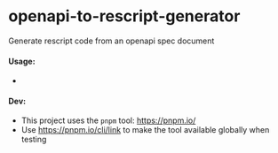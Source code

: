 # openapi-to-rescript-generator

Generate rescript code from an openapi spec document

#### Usage:
- 

#### Dev:

- This project uses the `pnpm` tool: https://pnpm.io/
- Use https://pnpm.io/cli/link to make the tool available globally when testing
